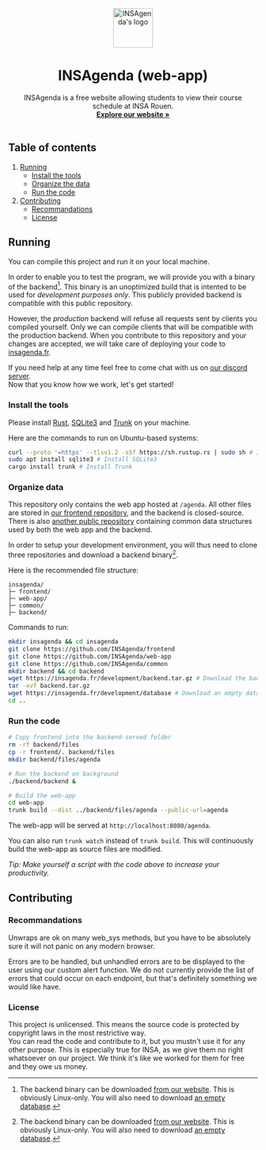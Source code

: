<div align="center">
    <a href="https://insagenda.fr/">
        <img src="https://insagenda.fr/assets/logo/logo.svg" alt="INSAgenda's logo" width="80" height="80">
    </a>
    <h1 align="center">INSAgenda (web-app)</h1>
    <p align="center">
        INSAgenda is a free website allowing students to view their course schedule at INSA Rouen.<br/>
        <a href="https://insagenda.fr/"><b>Explore our website »</b></a><br/><br/>
    </p>
</div>

## Table of contents

1. [Running](#running)
    - [Install the tools](#install-the-tools)
    - [Organize the data](#organize-data)
    - [Run the code](#run-the-code)
2. [Contributing](#contributing)
    - [Recommandations](#recommandations)
    - [License](#license)

## Running

You can compile this project and run it on your local machine.  
  
In order to enable you to test the program, we will provide you with a binary of the backend[^backend-binary]. This binary is an unoptimized build that is intented to be used for *development purposes only*. This publicly provided backend is compatible with this public repository.  
  
However, the *production* backend will refuse all requests sent by clients you compiled yourself. Only we can compile clients that will be compatible with the production backend. When you contribute to this repository and your changes are accepted, we will take care of deploying your code to [insagenda.fr](https://insagenda.fr).  
  
If you need help at any time feel free to come chat with us on [our discord server](https://discord.gg/TpdbUyfcbJ).  
Now that you know how we work, let's get started!

### Install the tools

Please install [Rust](https://www.rust-lang.org/), [SQLite3](https://www.sqlite.org/index.html) and [Trunk](https://trunkrs.dev/) on your machine.

Here are the commands to run on Ubuntu-based systems:

```bash
curl --proto '=https' --tlsv1.2 -sSf https://sh.rustup.rs | sudo sh # Install Rust
sudo apt install sqlite3 # Install SQLite3
cargo install trunk # Install Trunk
```

### Organize data

This repository only contains the web app hosted at `/agenda`.
All other files are stored in [our frontend repository](https://github.com/INSAgenda/frontend), and the backend is closed-source. There is also [another public repository](https://github.com/INSAgenda/common) containing common data structures used by both the web app and the backend.  

In order to setup your development environment, you will thus need to clone three repositories and download a backend binary[^backend-binary].

Here is the recommended file structure:

```text
insagenda/
├─ frontend/
├─ web-app/
├─ common/
├─ backend/
```

Commands to run:

```bash
mkdir insagenda && cd insagenda
git clone https://github.com/INSAgenda/frontend
git clone https://github.com/INSAgenda/web-app
git clone https://github.com/INSAgenda/common
mkdir backend && cd backend
wget https://insagenda.fr/development/backend.tar.gz # Download the backend binary
tar -xvf backend.tar.gz
wget https://insagenda.fr/development/database # Download an empty database ready to be used by the backend
cd ..
```

### Run the code

```bash
# Copy frontend into the backend-served folder
rm -rf backend/files
cp -r frontend/. backend/files 
mkdir backend/files/agenda

# Run the backend on background
./backend/backend &

# Build the web-app
cd web-app
trunk build --dist ../backend/files/agenda --public-url=agenda
```

The web-app will be served at `http://localhost:8080/agenda`.  

You can also run `trunk watch` instead of `trunk build`.
This will continuously build the web-app as source files are modified.

_Tip: Make yourself a script with the code above to increase your productivity._

## Contributing

### Recommandations

Unwraps are ok on many web_sys methods, but you have to be absolutely sure it will not panic on any modern browser.  
  
Errors are to be handled, but unhandled errors are to be displayed to the user using our custom alert function. We do not currently provide the list of errors that could occur on each endpoint, but that's definitely something we would like have.  

### License

This project is unlicensed. This means the source code is protected by copyright laws in the most restrictive way.  
You can read the code and contribute to it, but you mustn't use it for any other purpose. This is especially true for INSA, as we give them no right whatsoever on our project. We think it's like we worked for them for free and they owe us money.

[^backend-binary]: The backend binary can be downloaded [from our website](https://insagenda.fr/development/backend.tar.gz). This is obviously Linux-only. You will also need to download [an empty database](https://insagenda.fr/development/database).
